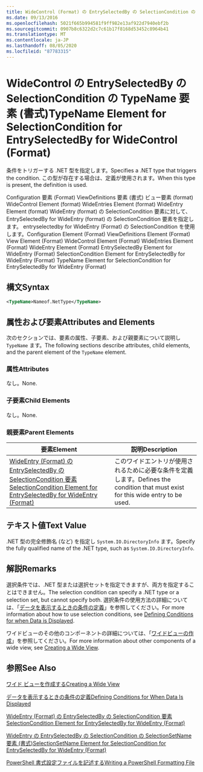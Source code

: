 ```yaml
---
title: WideControl (Format) の EntrySelectedBy の SelectionCondition の TypeName 要素Microsoft Docs
ms.date: 09/13/2016
ms.openlocfilehash: 5021f665b994581f9ff982e13af922d7940ebf2b
ms.sourcegitcommit: 0907b8c6322d2c7c61b17f8168d53452c8964b41
ms.translationtype: MT
ms.contentlocale: ja-JP
ms.lasthandoff: 08/05/2020
ms.locfileid: "87783315"
---
```

# <a name="typename-element-for-selectioncondition-for-entryselectedby-for-widecontrol-format"></a><span data-ttu-id="bc635-102">WideControl の EntrySelectedBy の SelectionCondition の TypeName 要素 (書式)</span><span class="sxs-lookup"><span data-stu-id="bc635-102">TypeName Element for SelectionCondition for EntrySelectedBy for WideControl (Format)</span></span>

<span data-ttu-id="bc635-103">条件をトリガーする .NET 型を指定します。</span><span class="sxs-lookup"><span data-stu-id="bc635-103">Specifies a .NET type that triggers the condition.</span></span> <span data-ttu-id="bc635-104">この型が存在する場合は、定義が使用されます。</span><span class="sxs-lookup"><span data-stu-id="bc635-104">When this type is present, the definition is used.</span></span>

<span data-ttu-id="bc635-105">Configuration 要素 (Format) ViewDefinitions 要素 (書式) ビュー要素 (format) WideControl Element (format) WideEntries Element (format) WideEntry Element (format) WideEntry (format) の SelectionCondition 要素に対して、EntrySelectedBy for WideEntry (format) の SelectionCondition 要素を指定します。 entryselectedby for WideEntry (Format) の SelectionCondition を使用します。</span><span class="sxs-lookup"><span data-stu-id="bc635-105">Configuration Element (Format) ViewDefinitions Element (Format) View Element (Format) WideControl Element (Format) WideEntries Element (Format) WideEntry Element (Format) EntrySelectedBy Element for WideEntry (Format) SelectionCondition Element for EntrySelectedBy for WideEntry (Format) TypeName Element for SelectionCondition for EntrySelectedBy for WideEntry (Format)</span></span>

## <a name="syntax"></a><span data-ttu-id="bc635-106">構文</span><span class="sxs-lookup"><span data-stu-id="bc635-106">Syntax</span></span>

```xml
<TypeName>Nameof.NetType</TypeName>
```

## <a name="attributes-and-elements"></a><span data-ttu-id="bc635-107">属性および要素</span><span class="sxs-lookup"><span data-stu-id="bc635-107">Attributes and Elements</span></span>

<span data-ttu-id="bc635-108">次のセクションでは、要素の属性、子要素、および親要素について説明し `TypeName` ます。</span><span class="sxs-lookup"><span data-stu-id="bc635-108">The following sections describe attributes, child elements, and the parent element of the `TypeName` element.</span></span>

### <a name="attributes"></a><span data-ttu-id="bc635-109">属性</span><span class="sxs-lookup"><span data-stu-id="bc635-109">Attributes</span></span>

<span data-ttu-id="bc635-110">なし。</span><span class="sxs-lookup"><span data-stu-id="bc635-110">None.</span></span>

### <a name="child-elements"></a><span data-ttu-id="bc635-111">子要素</span><span class="sxs-lookup"><span data-stu-id="bc635-111">Child Elements</span></span>

<span data-ttu-id="bc635-112">なし。</span><span class="sxs-lookup"><span data-stu-id="bc635-112">None.</span></span>

### <a name="parent-elements"></a><span data-ttu-id="bc635-113">親要素</span><span class="sxs-lookup"><span data-stu-id="bc635-113">Parent Elements</span></span>

|<span data-ttu-id="bc635-114">要素</span><span class="sxs-lookup"><span data-stu-id="bc635-114">Element</span></span>|<span data-ttu-id="bc635-115">説明</span><span class="sxs-lookup"><span data-stu-id="bc635-115">Description</span></span>|
|-------------|-----------------|
|[<span data-ttu-id="bc635-116">WideEntry (Format) の EntrySelectedBy の SelectionCondition 要素</span><span class="sxs-lookup"><span data-stu-id="bc635-116">SelectionCondition Element for EntrySelectedBy for WideEntry (Format)</span></span>](./selectioncondition-element-for-entryselectedby-for-widecontrol-format.md)|<span data-ttu-id="bc635-117">このワイドエントリが使用されるために必要な条件を定義します。</span><span class="sxs-lookup"><span data-stu-id="bc635-117">Defines the condition that must exist for this wide entry to be used.</span></span>|

## <a name="text-value"></a><span data-ttu-id="bc635-118">テキスト値</span><span class="sxs-lookup"><span data-stu-id="bc635-118">Text Value</span></span>

<span data-ttu-id="bc635-119">.NET 型の完全修飾名 (など) を指定し `System.IO.DirectoryInfo` ます。</span><span class="sxs-lookup"><span data-stu-id="bc635-119">Specify the fully qualified name of the .NET type, such as `System.IO.DirectoryInfo`.</span></span>

## <a name="remarks"></a><span data-ttu-id="bc635-120">解説</span><span class="sxs-lookup"><span data-stu-id="bc635-120">Remarks</span></span>

<span data-ttu-id="bc635-121">選択条件では、.NET 型または選択セットを指定できますが、両方を指定することはできません。</span><span class="sxs-lookup"><span data-stu-id="bc635-121">The selection condition can specify a .NET type or a selection set, but cannot specify both.</span></span> <span data-ttu-id="bc635-122">選択条件の使用方法の詳細については、「[データを表示するときの条件の定義](./defining-conditions-for-displaying-data.md)」を参照してください。</span><span class="sxs-lookup"><span data-stu-id="bc635-122">For more information about how to use selection conditions, see [Defining Conditions for when Data is Displayed](./defining-conditions-for-displaying-data.md).</span></span>

<span data-ttu-id="bc635-123">ワイドビューのその他のコンポーネントの詳細については、「[ワイドビューの作成](./creating-a-wide-view.md)」を参照してください。</span><span class="sxs-lookup"><span data-stu-id="bc635-123">For more information about other components of a wide view, see [Creating a Wide View](./creating-a-wide-view.md).</span></span>

## <a name="see-also"></a><span data-ttu-id="bc635-124">参照</span><span class="sxs-lookup"><span data-stu-id="bc635-124">See Also</span></span>

[<span data-ttu-id="bc635-125">ワイド ビューを作成する</span><span class="sxs-lookup"><span data-stu-id="bc635-125">Creating a Wide View</span></span>](./creating-a-wide-view.md)

[<span data-ttu-id="bc635-126">データを表示するときの条件の定義</span><span class="sxs-lookup"><span data-stu-id="bc635-126">Defining Conditions for When Data Is Displayed</span></span>](./defining-conditions-for-displaying-data.md)

[<span data-ttu-id="bc635-127">WideEntry (Format) の EntrySelectedBy の SelectionCondition 要素</span><span class="sxs-lookup"><span data-stu-id="bc635-127">SelectionCondition Element for EntrySelectedBy for WideEntry (Format)</span></span>](./selectioncondition-element-for-entryselectedby-for-widecontrol-format.md)

[<span data-ttu-id="bc635-128">WideEntry の EntrySelectedBy の SelectionCondition の SelectionSetName 要素 (書式)</span><span class="sxs-lookup"><span data-stu-id="bc635-128">SelectionSetName Element for SelectionCondition for EntrySelectedBy for WideEntry (Format)</span></span>](./selectionsetname-element-for-selectioncondition-for-entryselectedby-for-wideentry-format.md)

[<span data-ttu-id="bc635-129">PowerShell 書式設定ファイルを記述する</span><span class="sxs-lookup"><span data-stu-id="bc635-129">Writing a PowerShell Formatting File</span></span>](./writing-a-powershell-formatting-file.md)
